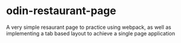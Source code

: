 # odin-restaurant-page

A very simple resaurant page to practice using webpack, as well as implementing a tab based layout to achieve a single page application